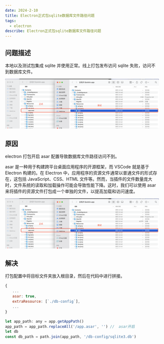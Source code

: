 ```yaml
---
date: 2024-2-10
title: Electron正式包sqlite数据库文件路径问题
tags:
  - electron
describe: Electron正式包sqlite数据库文件路径问题
---
```


## 问题描述

本地以及测试包集成 sqlite 并使用正常。线上打包发布访问 sqlite 失败，访问不到数据库文件。

![electron-sqlite3-bug1](./images/electron-sqlite3-bug2.png)

## 原因

electron 打包开启 asar 配置导致数据库文件路径访问不到。

asar 是一种用于构建跨平台桌面应用程序的开源框架，而 VSCode 就是基于 Electron 构建的。在 Electron 中，应用程序的资源文件通常以普通文件的形式存在，这包括 JavaScript、CSS、HTML 文件等。然而，当插件的文件数量庞大时，文件系统的读取和加载操作可能会导致性能下降。这时，我们可以使用 asar 来将插件的资源文件打包成一个单独的文件，以提高加载和访问速度。

![electron-sqlite3-bug2](./images/electron-sqlite3-bug2.png)

## 解决

打包配置中将目标文件夹放入根目录，然后在代码中进行拼接。

```js
{
　　...
　　asar: true,
　　extraResource: [`./db-config`],
　　...
}
```

```js
let app_path: any = app.getAppPath()
app_path = app_path.replaceAll('/app.asar', '') //  asar开启
let db
const db_path = path.join(app_path, '/db-config/sqlite3.db')
```
